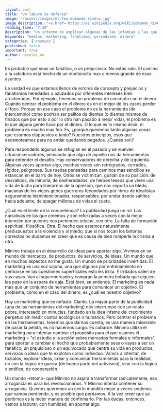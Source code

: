 ```yaml
---
layout: post
title: "Un laburo de defensa"
image: "/assets/images/el-feo-edmundo-rivero.jpg"
image_description: "<a href='https://es.wikipedia.org/wiki/Edmundo_Rivero' target='_blank'>El feo</a>"
reading_time: "7:30"
description: "Un intento de explicar algunas de las infamias a las que me dedico con minuciosidad día a día"
keywords: "medios, marketing, fanatismo, periodismo, dinero"
categories: ['ensayos']
published: false
important: true
author: nicolas_ea
---
```


Es probable que seas un fanático, o un prejuicioso. No estas solo. El camino a la sabiduría está hecho de un montoncito mas o menos grande de esos asuntos.

La verdad es que estamos llenos de errores de concepto y prejuicios y fanatismos heredados o azuzados por diferentes intereses bien  atricherados. Por ejemplo, tenemos un problema de concepto con el dinero. Cuando centrar el problema en el dinero es en el mejor de los casos perder el foco. Porque en ese caso el problema no es la herramienta (de intercambio) como podrían ser palitos de dientes (o dientes mismos de finados que por esto o por lo otro han pasado a mejor vida), el problema es lo que alguna gente hace por el dinero. O lo que es lo mismo decir, el problema es mucho mas feo. Es, ¿porqué queremos tanto algunas cosas que estamos dispuestos a tanto? Nuestros principios, esos que escamoteamos para no andar quedando pegados. ¿Cuales son?

Para responderlo algunos se refugian en el pasado y se vuelven ultraconservadores, pensando que algo de aquello nos da herramientas para entender el desafío. Hay conservadores de derecha y de izquierda. Algunas veces aportan algo, muchas veces son retrógrados, cerrados, rígidos, peligrosos. Sus ruedas pensadas para caminos mas sencillos se estancan en el barro de hoy.
Otros se victimizan, gustan de su posición: de desvalidos, de minoría, de desheredados, de héroes teseos que viven una vida de lucha para liberarnos de la opresión, que nos importa un bledo, macanas de los viejos genes guerreros fecundados por libros de idealistas seguramente bienintencionados, responsables, por andar dando saltitos hacia adelante, de apagar millones de vidas al cuete.

¿Cuál es el límite de la competencia? La publicidad juega un rol. Las narrativas en las que creemos y son reforzadas a veces con la mejor intención por quienes nos pretenden educar, son otro. La falta de formación espiritual, filosófica. Otra. El hecho que estamos naturalmente predispuestos a la violencia y al miedo, que si nos tocan los botones correctos no dudamos en creer que es causa de bien romperle la crisma a otro.

Mínimo trabaja en el desarrollo de ideas para aportar algo. Vivimos en un mundo de mercados, de productos, de servicios, de ideas. Un mundo que en muchos aspectos no me gusta. Un mundo de prioridades invertidas.
El marketing es una voz sajona, una que algunos por entrenamiento en centrarse en las cuestiones superficiales esto les irrita. E irritados salen de sus casas. Van al supermercado y compran la primera bobada que alguien les puso en la espera de caja. Está bien, se entiende. El markeitng es nada mas que un conjunto de herramientas para comunicar un objetivo. El problema, como en el caso del dinero, es ¿cuál es nuestro objetivo?

Hay un marketing que es nefasto. Clarito. La mayor parte de la publicidad (una de las herramientas del marketing) nos interrumpe con un relato pobre, interesado en minucias, fundado en la idea infame del crecimiento perpetuo sin medir costos ecológicos o humanos. Pero centrar el problema en las herramientas, tenemos que darnos cuenta, es una manera miserable de pasar la pelota, es no hacernos cargo. Es cobarde. Mínimo utiliza el marketing para intentar cambiar el propósito para el que usamos el marketing = "el estudio y la acción sobre mercados formales e informales", para aportar a cambiar el hecho que probablemente seas o vayas a ser un fanático, un prejuicioso o un equivocado que centra su vida en productos, servicios o ideas que te explotan como individuo. Vamos a intentar, de tozudos, explorar ideas, crear y comunicar herramientas para la realidad, no con la lógica de guerra (de buena parte del activismo), sino con la lógica científica, de cooperación.

Un mundo -retomo- que Mínimo no aspira a transformar radicalemente, esa arrogancia es para los revolucionarios. Y Mínimo intenta contener su arrogancia. Quienes queremos un cierto mundito mejor a veces sentimos que vamos perdiendo, y es posible que perdamos. A la vez creer que ya perdimos es la mejor manera de confirmarlo. Por las dudas, entonces, vamos a laburar, con humildad, en aportar algo.
